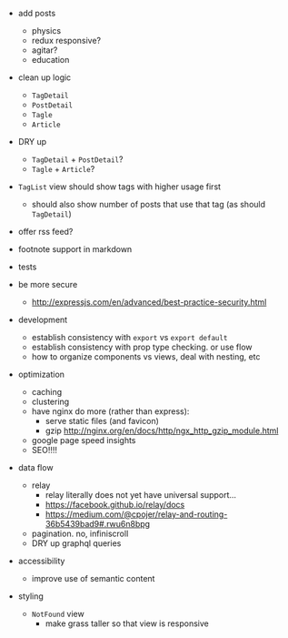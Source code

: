 - add posts
    - physics
    - redux responsive?
    - agitar?
    - education

- clean up logic
    - `TagDetail`
    - `PostDetail`
    - `Tagle`
    - `Article`
- DRY up
    - `TagDetail` + `PostDetail`?
    - `Tagle` + `Article`?
- `TagList` view should show tags with higher usage first
    - should also show number of posts that use that tag (as should `TagDetail`)
- offer rss feed?
- footnote support in markdown
- tests
- be more secure
    - http://expressjs.com/en/advanced/best-practice-security.html

- development
    - establish consistency with `export` vs `export default`
    - establish consistency with prop type checking.  or use flow
    - how to organize components vs views, deal with nesting, etc

- optimization
    - caching
    - clustering
    - have nginx do more (rather than express):
        - serve static files (and favicon)
        - gzip http://nginx.org/en/docs/http/ngx_http_gzip_module.html
    - google page speed insights
    - SEO!!!!

- data flow
    - relay
        - relay literally does not yet have universal support...
        - https://facebook.github.io/relay/docs
        - https://medium.com/@cpojer/relay-and-routing-36b5439bad9#.rwu6n8bpg
    - pagination.  no, infiniscroll
    - DRY up graphql queries

- accessibility
    - improve use of semantic content

- styling
    - `NotFound` view
        - make grass taller so that view is responsive
